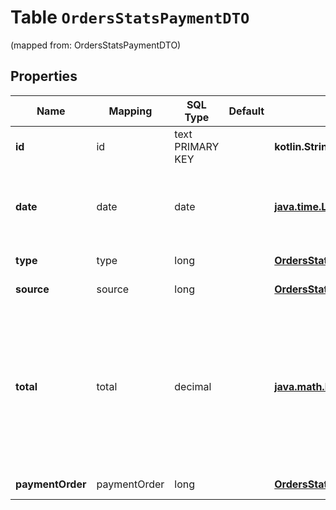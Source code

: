 
# Table `OrdersStatsPaymentDTO`
(mapped from: OrdersStatsPaymentDTO)

## Properties
Name | Mapping | SQL Type | Default | Type | Description | Notes
---- | ------- | -------- | ------- | ---- | ----------- | -----
**id** | id | text PRIMARY KEY |  | **kotlin.String** | Идентификатор денежного перевода. |  [optional]
**date** | date | date |  | [**java.time.LocalDate**](java.time.LocalDate.md) | Дата денежного перевода.  Формат даты: &#x60;ГГГГ-ММ-ДД&#x60;.  |  [optional]
**type** | type | long |  | [**OrdersStatsPaymentType**](OrdersStatsPaymentType.md) |  |  [optional] [foreignkey]
**source** | source | long |  | [**OrdersStatsPaymentSourceType**](OrdersStatsPaymentSourceType.md) |  |  [optional] [foreignkey]
**total** | total | decimal |  | [**java.math.BigDecimal**](java.math.BigDecimal.md) | Сумма денежного перевода. Значение указывается в рублях независимо от способа денежного перевода. Точность — два знака после запятой.  |  [optional]
**paymentOrder** | paymentOrder | long |  | [**OrdersStatsPaymentOrderDTO**](OrdersStatsPaymentOrderDTO.md) |  |  [optional] [foreignkey]








